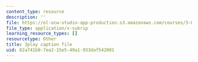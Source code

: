```yaml
---
content_type: resource
description: ''
file: https://ol-ocw-studio-app-production.s3.amazonaws.com/courses/3-091sc-introduction-to-solid-state-chemistry-fall-2010/82a741b87ea215e549a1933daf542001_giPLtjL0Mnc.srt
file_type: application/x-subrip
learning_resource_types: []
resourcetype: Other
title: 3play caption file
uid: 82a741b8-7ea2-15e5-49a1-933daf542001
---
```

